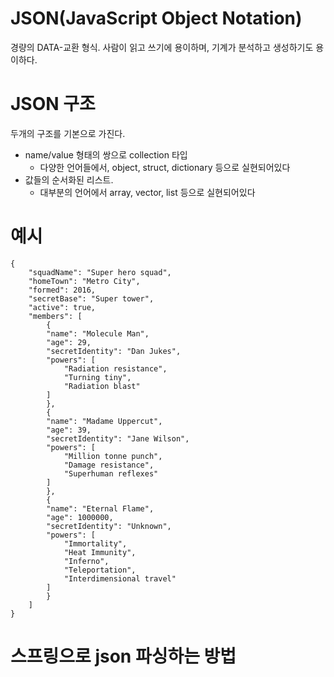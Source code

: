 # JSON(JavaScript Object Notation)
경량의 DATA-교환 형식. 사람이 읽고 쓰기에 용이하며, 기계가 분석하고 생성하기도 용이하다.

# JSON 구조
두개의 구조를 기본으로 가진다.

* name/value 형태의 쌍으로 collection 타입
    * 다양한 언어들에서, object, struct, dictionary 등으로 실현되어있다
* 값들의 순서화된 리스트. 
    * 대부분의 언어에서 array, vector, list 등으로 실현되어있다

# 예시
    {
        "squadName": "Super hero squad",
        "homeTown": "Metro City",
        "formed": 2016,
        "secretBase": "Super tower",
        "active": true,
        "members": [
            {
            "name": "Molecule Man",
            "age": 29,
            "secretIdentity": "Dan Jukes",
            "powers": [
                "Radiation resistance",
                "Turning tiny",
                "Radiation blast"
            ]
            },
            {
            "name": "Madame Uppercut",
            "age": 39,
            "secretIdentity": "Jane Wilson",
            "powers": [
                "Million tonne punch",
                "Damage resistance",
                "Superhuman reflexes"
            ]
            },
            {
            "name": "Eternal Flame",
            "age": 1000000,
            "secretIdentity": "Unknown",
            "powers": [
                "Immortality",
                "Heat Immunity",
                "Inferno",
                "Teleportation",
                "Interdimensional travel"
            ]
            }
        ]
    }

# 스프링으로 json 파싱하는 방법
